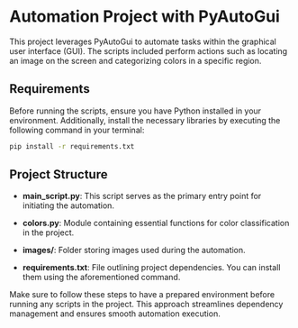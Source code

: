 # Automation Project with PyAutoGui

This project leverages PyAutoGui to automate tasks within the graphical user interface (GUI). The scripts included perform actions such as locating an image on the screen and categorizing colors in a specific region.

## Requirements

Before running the scripts, ensure you have Python installed in your environment. Additionally, install the necessary libraries by executing the following command in your terminal:

```bash
pip install -r requirements.txt
```

## Project Structure

- **main_script.py**: This script serves as the primary entry point for initiating the automation.

- **colors.py**: Module containing essential functions for color classification in the project.

- **images/**: Folder storing images used during the automation.

- **requirements.txt**: File outlining project dependencies. You can install them using the aforementioned command.

Make sure to follow these steps to have a prepared environment before running any scripts in the project. This approach streamlines dependency management and ensures smooth automation execution.